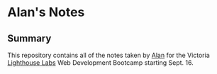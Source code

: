 # Alan's Notes

## Summary
This repository contains all of the notes taken by [Alan](https://github.com/Smesworld) for the Victoria [Lighthouse Labs](https://lighthouselabs.ca) Web Development Bootcamp starting Sept. 16.